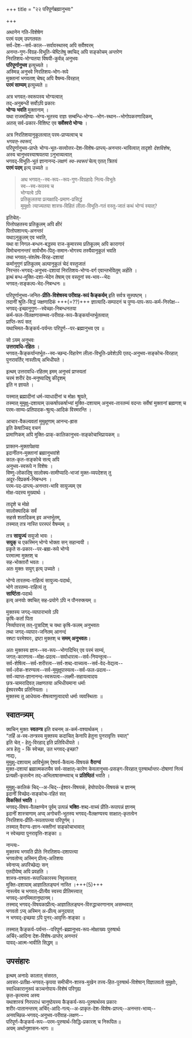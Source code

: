 +++
title = "२२ परिपूर्णब्रह्मानुभवः"

+++

अथानेन गति-विशेषेण  
परमं पदम् उपगतवतः  
सर्व-देश--सर्व-काल--सर्वावस्थास्व् अपि सर्वेश्वरम्  
अनन्त-गुण-विग्रह-विभूति-चेष्टितेषु क्वचिद् अपि सङ्कोचम् अन्तरेण  
निरतिशय-भोग्यतया विषयी-कुर्वन्न् अनुभवः  
**परिपूर्णानुभव** इत्युच्यते ।  
अस्मिन्न् अनुभवे निरतिशय-भोग-रूपे  
मुक्तानां भगवतश् चेषद् अपि वैषम्य-विरहात्  
**परमं साम्यम्** इत्युच्यते ॥

अत्र भगवत्-स्वरूपस्य भोग्यत्वात्  
तद्-अनुबन्धी सर्वोऽपि प्रकारः  
**भोग्यः भवति** मुक्तानाम् ।  
यथा राजमहिष्याः भोग्य-भूतस्य राज्ञः सम्बन्धि-भोग्य--भोग-स्थान--भोगोपकरणादिकम्,  
अतस् सर्व-प्रकार-विशिष्ट एव **सर्वेश्वरो भोग्यः** ।  

अत्र निरतिशयानुकूलत्वात् परम-प्राप्यत्वाच् च  
*भगवत्-स्वरूपं*,  
परिपूर्णानुभव-प्राप्तेः भोग्य-भूत-सत्त्वोत्तर-देश-विशेष-प्राप्त्य्-अनन्तर-भावित्वात् तादृशो *देशविशेषः*,  
अस्य चानुभवस्याश्रयतया ऽनुभाव्यत्वात्  
भगवद्-विभूति-भूतं ज्ञानानन्द-लक्षणं *स्व-स्वरूपं* चेत्य् एतत् त्रितयं  
**परमं पदम्** इत्य् उच्यते ॥

> अथ भगवत्--स्व-रूप--रूप-गुण-विग्रहादेः नित्य-विभूतेः  
स्व--स्व-रूपस्य च  
भोग्यत्वे ऽपि  
प्रतिकूलतया प्रत्यक्षादि-प्रमाण-प्रसिद्धं  
मुमुक्षोः त्याज्यतया शास्त्र-विहितं लीला-विभूति-गतं वस्तु-जातं कथं भोग्यं स्यात्? 

इतिचेत्-  
पित्तोपहतस्य प्रतिकूलम् अपि क्षीरं  
पित्तोपशान्त्य्-अनन्तरं  
यथाऽनुकूलम् एव भवति,  
यथा वा निगल-बन्धन-बद्धस्य राज-कुमारस्य प्रतिकूलम् अपि कारागारं  
विमोचनानन्तरं सार्वभौम-पितृ-समान-भोगस्य तस्यैवानुकूलं भवति  
तथा भगवत्-संश्लेष-विरह-दशायां  
कर्मानुगुणं प्रतिकूलम् अल्पानुकूलं चेदं वस्तुजातं  
निरन्तर-भगवद्-अनुभव-दशायां निरतिशय-भोग्य-वर्ग एवान्तर्भवितुम् अर्हति ।  
इत्थं बन्ध-मुक्ति-दशा-भेदेन तेषाम् एव वस्तूनां स्व-भाव--भेदः  
भगवत्-सङ्कल्प-भेद-निबन्धनः ॥

परिपूर्णानुभव-जनित-**प्रीति-विशेषस्य परीवाह-रूपं कैङ्कर्यम्** इति सर्वत्र सुस्पष्टम् ।  
तदानीं श्रुति-सिद्धं जक्षणादिकं +++(=??)+++ ज्ञात्यादि-सम्पादनं च   पुण्य-पाप-रूप-कर्म-निरपेक्ष--भगवद्-इच्छानुगुण--स्वेच्छा-निबन्धनतया  
कर्म-फल-विलक्षणासम्भव-परीवाह-रूप-कैङ्कर्यान्तर्भूतत्वात्  
प्राप्ति-रूपं सत्  
यथाभिमत-कैङ्कर्य-पर्यन्तः परिपूर्ण--पर-ब्रह्मानुभव एव ॥

सो ऽयम् अनुभवः  
**उत्तरावधि-रहितः** ।  
भगवत्-कैङ्कर्यान्तर्भूत--स्व-च्छन्द-विहारेण लीला-विभूति-प्रवेशेऽपि एतद्-अनुभव-सङ्कोच-विरहात् पुनरावर्तिर् नास्तीत्य् अभिधीयते ।  

इत्थम् उत्तरावधि-रहितम् इमम् अनुभवं प्राप्स्यतां  
चरमं शरीरं देव-मनुष्यादिषु कीदृशम्  
इति न ज्ञायते ।  

यस्मात् ब्रह्मादीनां धर्म-व्याधादीनां च मोक्षः श्रूयते,  
तस्मात् मुमुक्षु-दशायाम् उत्कर्षापकर्षाभ्यां मुक्ति-दशायाम् अनुभव-तारतम्यं वदन्तः   सर्वेषां मुक्तानां ब्रह्मणश् च परम-साम्य-प्रतिपादक-श्रुत्य्-आदिकं विस्मरन्ति । 

आचार-वैकल्यवतां मुमुक्षूणाम् आनन्द-ह्रास  
इति केषाञ्चिद् वचनं  
प्रामाणिकम् अपि मुक्ति-प्राक्-कालिकानुभव-सङ्कोचाभिप्रायकम् ॥

प्राक्तन-मुक्तापेक्षया  
इदानींतन-मुक्तानां ब्रह्मानुभवांशे  
काल-कृत-सङ्कोचे सत्य् अपि  
अनुभव-स्वरूपे न विशेषः ।  
विष्णु-लोकादिषु सालोक्य-सामीप्यादि-भाजां मुक्त-व्यपदेशस् तु  
अदूर-विप्रकर्ष-निबन्धनः ।  
परम-पद-प्राप्त्य्-अनन्तर-भावि सायुज्यम् एव  
मोक्ष-पदस्य मुख्यार्थः ।  

तादृशे च मोक्षे  
सालोक्यादिकं सर्वं  
सहस्रे शतादिकम् इव अन्तर्भूतम्,  
तस्मात् तत्र नास्ति परस्परं वैषम्यम् ॥

तत्र **सायुज्यं** सयुजो भावः ।  
**सयुक्** च एकस्मिन् भोग्ये भोक्ता सन् सहान्वयी ।  
प्रकृते स-प्रकार--पर-ब्रह्म-रूपे भोग्ये  
परमात्मा मुक्तश् च  
सह-भोक्तारौ भवतः ।  
अतः मुक्तः सयुग् इत्य् उच्यते ।  

भोग्ये तारतम्य-राहित्यं सायुज्य-पदार्थः,  
भोगे तारतम्य-राहित्यं तु  
**सार्ष्टिता**-पदार्थः  
इत्य् अनयोः क्वचित् सह-प्रयोगे ऽपि न पौनरुक्त्यम् ॥

मुक्तस्य जगद्-व्यापाराभावे ऽपि  
कृषि-कर्ता पिता  
निर्व्यापारस् तत्-पुत्रादिश् च यथा कृषि-फलम् अनुभवतः  
तथा जगद्-व्यापार-जनितम् आनन्दं  
स्रष्टा परमेश्वरः, द्रष्टा मुक्तश् च **समम् अनुभवतः**। 

अतः मुक्तस्य ज्ञान--स्व-रूप--भोगादिभिर् एव परमं साम्यं,  
जगत्-कारणत्व--मोक्ष-प्रदत्व--सर्वाधारत्व--सर्व-नियन्तृत्व--  
सर्व-शेषित्व--सर्व-शरीरत्व--सर्व-शब्द-वाच्यत्व--सर्व-वेद-वेद्यत्व--  
सर्व-लोक-शरण्यत्व--सर्व-मुमुक्षूपास्यत्व--सर्व-फल-प्रदत्व--  
सर्व-व्याप्त-ज्ञानानन्द-स्वरूपत्व--लक्ष्मी-सहायत्वादयः  
छत्र-चामरादिवत् लक्षणतया अभिधीयमाना धर्माः  
ईश्वरस्यैव प्रतिनियताः ।  
मुक्तस्य तु आधेयत्व-शेषत्वाणुत्वादयो धर्माः व्यवस्थिताः ॥

## स्वातन्त्र्यम्
क्वचिन् मुक्तः **स्वतन्त्र** इति वचनम् अ-कर्म-वश्यार्थकम् ।  
"तर्हि अ-स्व-तन्त्रस्य मुक्तस्य कदाचित् केनापि हेतुना पुनरावृत्तिः स्यात्"  
इति चेत् - हेतु-विरहाद् इति प्रतिविधीयते ।  
अत्र हेतुः - किं स्वेच्छा, उत भगवद्-इच्छा?  
नाद्यः,  
मुमुक्षु-दशायाम् आविर्भूतम् ऐश्वर्य-कैवल्य-विषयकं **वैराग्यं**  
मुक्त-दशायां ब्रह्मात्मकतयैव सर्व-साक्षात्-कारेण केवलानुभव-प्रसङ्ग-विरहात् पुरुषार्थान्तर-दोषाणां नित्यं प्रत्यक्षी-कृतत्वेन तद्-अभिलाषासम्भवाच् च   **प्रतिष्ठितं** भवति ।  

मुमुक्षु-कालिकं चिद्--अ-चिद्--ईश्वर-विषयकं, हेयोपादेय-विषयकं च ज्ञानम्  
इदानीं विच्छेद-सङ्कोच-रहितं सत्  
**विकसितं भवति** ।  
भगवद्-विषय-वैलक्षण्येन पूर्वम् उत्पन्नं **भक्ति**-शब्द-वाच्यं प्रीति-रूपापन्नं ज्ञानम्  
इदानीं शास्त्राणाम् अप्य् अगोचरी-भूतस्य भगवद्-वैलक्षण्यस्य साक्षात्-कृतत्वेन  
निरतिशय-प्रीति-रूपतापत्त्या परिपूर्णम् ।  
तस्मात् वैराग्य-ज्ञान-भक्तीनां सङ्कोचाभावात्  
न स्वेच्छया पुनरावृत्ति-शङ्का ॥

नान्त्यः-  
मुक्तस्य भगवति प्रीतेः निरतिशय-दशापत्त्या  
भगवतोप्य् अस्मिन् प्रीत्य्-अतिशयः  
स्वेनाप्य् अपरिच्छेद्यः सन्  
एतदीयेष्व् अपि प्रवहति ।  
शास्त्र-वश्यता-रूपाधिकारस्य निवृत्तत्वात्  
मुक्ति-दशायाम् आज्ञातिलङ्घनं नास्ति ।+++(5)+++  
नास्त्येव च भगवत्-प्रीत्यैव स्वस्य प्रीतिमत्त्वात्  
भगवद्-अनभिमतानुष्ठानम्।  
तस्माद् भगवद्-विषयकाप्रीत्य्-आज्ञातिलङ्घन-विरुद्धाचरणानाम् असम्भवात्  
भगवतो ऽप्य् अस्मिन् अ-प्रीत्य् अनुदयात्  
न भगवद्-इच्छया ऽपि पुनर्-आवृत्ति-शङ्का ॥

तस्मात् कैङ्कर्य-पर्यन्त--परिपूर्ण-ब्रह्मानुभव-रूप-मोक्षाख्यः पुरुषार्थः  
अर्चिर्-आदिना देश-विशेष-प्राप्तेर् अनन्तरं  
यावद्-आत्म-भावीति सिद्धम् ॥

## उपसंहारः
इत्थम् अनादेः कालात् संसरतः,  
अवसर-प्रतीक्ष-भगवत्-कृपया समीचीन-शास्त्र-मुखेन तत्त्व-हित-पुरुषार्थ-विशेषान् विज्ञातवतो मुमुक्षोः,  
स्वाधिकारानुरूपं कञ्चनोपाय-विशेषं परिगृह्य  
कृत-कृत्यस्य अस्य  
यथाशास्त्रं निरपराधं चानुष्ठेयस्य कैङ्कर्य-रूप-पुरुषार्थस्य प्रकारः  
शरीर-पातानन्तरम् अर्चिर्-आदि-गत्य्--अ-प्राकृत-देश-विशेष-प्राप्त्य्--अनन्तर-भाव्य्--  
अनवच्छिन्न-भगवद्-अनुभव-परीवाह-लक्षण--  
परिपूर्ण-कैङ्कर्य-रूप--परम-पुरुषार्थ-सिद्धि-प्रकारश् च निरूपितः॥  
अयम् अर्थानुशासन-भागः ॥

